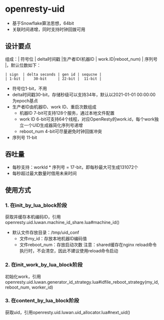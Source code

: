 # openresty-uid

- 基于Snowflake算法思想，64bit
- 关联时间递增，同时支持时钟回拨可用


## 设计要点

组成：| 符号位 | delta时间戳 |生产者ID(机器ID | work.ID|reboot_num) | 序列号 |，默认位数如下：
```text
| sign  | delta seconds | gen id | sequcne |
| 1-bit |    30-bit     | 22-bit |  11-bit |
```
- 符号位1-bit，不用
- delta时间戳30-bit，存储秒级可以支持34年，默认以2021-01-01 00:00:00为epoch基点
- 生产者ID由机器ID、work ID、重启次数组成
  - 机器ID 7-bit可支持128个服务，通过本地文件配置
  - work ID 6-bit可支持64个线程，对应OpenResty的work.id，每个work独立一个UID生成器简化序列号递增
  - reboot_num 4-bit可尽量避免时钟回拨冲突
- 序列号 11-bit

## 吞吐量

- 每秒支持：workId * 序列号 = 17-bit，即每秒最大可生成131072个
- 每秒超过最大数量时借用未来时间

## 使用方式

### 1. 在init_by_lua_block阶段
获取并缓存本机编码ID，引用openresty.uid.luwan.machine_id_share.lua#machine_id()
- 默认文件存放目录：/tmp/uid_conf
  - 文件my_id：存放本地机器ID编码值
  - 文件reboot_num：存放启动次数
注意：shared缓存在nginx reload命令执行时，不会清空，因此不建议使用reload命令启动

### 2. 在init_work_by_lua_block阶段
初始化work，引用openresty.uid.luwan.generator_id_strategy.lua#idfile_reboot_strategy(my_id,reboot_num, worker_id)

### 3. 在content_by_lua_block阶段
获取uid，引用openresty.uid.luwan.uid_allocator.lua#next_uid()
